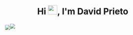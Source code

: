 <h1 align="center" font-size="100px">Hi <img src="https://media.giphy.com/media/hvRJCLFzcasrR4ia7z/giphy.gif" width="30">, I'm David Prieto</h1>
<h3 align="center"></h3>
<img align="center" src="https://github-readme-stats.vercel.app/api/top-langs/?username=davidsprieto&theme=tokyonight"><img src="https://github-readme-stats.vercel.app/api?username=davidsprieto&theme=tokyonight">
